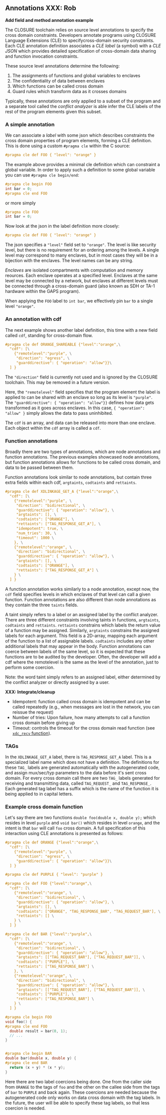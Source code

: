 ## Annotations **XXX: Rob**

**Add field  and method annotation example**

The CLOSURE toolchain relies on source level annotations to specify
the cross domain constraints. Developers annotate programs using CLOSURE Language Extensions (CLE) 
to specifycross-domain security constraints. Each CLE annotation definition associates
a _CLE label_ (a symbol) with a _CLE JSON_ which provides detailed specification
of cross-domain data sharing and function invocation constraints.

These source level annotations determine the following:

1. The assignments of functions and global variables to enclaves   
2. The confidentiality of data between enclaves
3. Which functions can be called cross domain
4. Guard rules which transform data as it crosses domains   

Typically, these annotations are only applied to a subset of the program
and a separate tool called the _conflict analyzer_ is able infer the CLE labels 
of the rest of the program elements given this subset.

### A simple annotation  

We can associate a _label_ with some json which describes constraints
the cross domain properties of program elements, forming 
a CLE definition. This is done using a custom `#pragma cle` 
within the C source:

```c
#pragma cle def FOO { "level": "orange" } 
```

The example above provides a minimal cle definition which can 
constraint a global variable. In order to apply such a definition
to some global variable you can use `#pragma cle begin/end`:

```c
#pragma cle begin FOO
int bar = 0;
#pragma cle end FOO
```

or more simply

```c
#pragma cle FOO
int bar = 0;
```

Now look at the json in the label definition more closely:

```c
#pragma cle def FOO { "level": "orange" } 
```

The json specifies a `"level"` field set to `"orange"`. The level is like 
security level, but there is no requirement for an ordering among the levels.
A single level may correspond to many enclaves, but in most cases they will
be in a bijection with the enclaves. The level names can be any string.

_Enclaves_ are isolated compartments with computation and memory
reources. Each enclave operates at a specified level. Enclaves at the same
level may be connected by a network, but enclaves at different levels must be
connected through a cross-domain guard (also known as SDH or TA-1 hardware
within the GAPS program).


When applying the `FOO` label to `int bar`, we effectively pin `bar`
to a single level `"orange"`.

### An annotation with cdf

The next example shows another label definition, this time with
a new field called `cdf`, standing for cross-domain flow.

```c
#pragma cle def ORANGE_SHAREABLE {"level":"orange",\
  "cdf": [\
    {"remotelevel":"purple", \
     "direction": "egress", \
     "guarddirective": { "operation": "allow"}}\
  ] }
```

The `"direction"` field is currently not used and is ignored by the CLOSURE toolchain. This may be removed in a future version.

Here, the `"remotelevel"` field specifies that the 
program element the label is applied to can be shared with an enclave
so long as its level is `"purple"`. The `"guarddirective": { "operation": "allow"}}`
defines how data gets transformed as it goes across enclaves. 
In this case, `{ "operation": "allow" }` simply allows the data to pass uninhibited.

The `cdf` is an array, and data can be released into more than one enclave. 
Each object within the `cdf` array is called a `cdf`.

### Function annotations  

Broadly there are two types of annotations, which are node annotations and function
annotations. The previous examples showcased node annotations, but function annotations
allows for functions to be called cross domain, and data to be passed between them.  

Function annotations look similar to node annotations, but contain three extra fields
within each cdf, `argtaints`, `codtaints` and `rettaints`.

```c
#pragma cle def XDLINKAGE_GET_A {"level":"orange",\
  "cdf": [\
    {"remotelevel":"purple", \
     "direction": "bidirectional", \
     "guarddirective": { "operation": "allow"}, \
     "argtaints": [], \
     "codtaints": ["ORANGE"], \
     "rettaints": ["TAG_RESPONSE_GET_A"], \
     "idempotent": true, \
     "num_tries": 30, \
     "timeout": 1000 \
    }, \
    {"remotelevel":"orange", \
     "direction": "bidirectional", \
     "guarddirective": { "operation": "allow"}, \
     "argtaints": [], \
     "codtaints": ["ORANGE"], \
     "rettaints": ["TAG_RESPONSE_GET_A"] \
    } \
  ] }
```

A function annotation works similarly to a node annotation, except now, the `cdf` field
specifies levels in which enclaves of that level can call a given function. 
Function annotations are also different than node annotations as they contain the 
three `taints` fields.

A taint simply refers to a label or an assigned label by the conflict analyzer. There are
three different constraints involving taints in functions, `argtaints`, `codtaints` and `rettaints`.
`rettaints` constrains which labels the return value of a function may be assigned. Similarly, 
`argtaints` constrains the assigned labels for each argument. This field is a 2D-array, mapping each argument of the function to a list of assignable labels. 
`codtaints` includes any other additional labels that may appear in the body. 
Function annotations can coerce between labels of the same level, so it is expected that 
these functions are to be audited by the developer. Often, the developer will add a cdf where the 
remotelevel is the same as the level of the annotation, just to perform some coercion.

Note: the word taint simply refers to an assigned label, either determined by the conflict analyzer
or directly assigned by a user.

**XXX: Integrate/cleanup**

- Idempotent: function called cross domain is idempotent and can be called repeatedly (e.g., when messages are lost in the network, you can reissue the request)
- Number of tries: Upon failure, how many attempts to call a function cross domain before giving up 
- Timeout: controls the timeout for the cross domain read function (see [`xdc_recv` function](#xdcomms-send-recv)).


### TAGs

In the `XDLINKAGE_GET_A` label, there is `TAG_RESPONSE_GET_A` label. This is a specialized label
name which does not have a definition. 
The definitions for these `TAG_` labels are generated automatically with the autogenerated code, and assign mux/sec/typ parameters to the data before it's sent cross domain. 
For every cross domain call there are two `TAG_` labels generated for receiving and transmitting data, called `TAG_REQUEST_` and `TAG_RESPONSE_`. Each generated tag label has a suffix which is the name of the function it is being applied to in capital letters.  

### Example cross domain function

Let's say there are two functions `double foo(double x, double y);` which resides in level `purple`
and `void bar()` which resides in level `orange`, and the intent is that `bar` will call `foo`
cross domain. A full specification of this interaction using CLE annotations is presented as follows:

```c
#pragma cle def ORANGE {"level":"orange",\
  "cdf": [\
    {"remotelevel":"purple", \
     "direction": "egress", \
     "guarddirective": { "operation": "allow"}}\
  ] }

#pragma cle def PURPLE { "level": "purple" } 

#pragma cle def FOO {"level":"orange",\
  "cdf": [\
    {"remotelevel":"orange", \
     "direction": "bidirectional", \
     "guarddirective": { "operation": "allow"}, \
     "argtaints": [], \
     "codtaints": ["ORANGE", "TAG_RESPONSE_BAR", "TAG_REQUEST_BAR"], \
     "rettaints": [] \
    } \
  ] }

#pragma cle def BAR {"level":"purple",\
  "cdf": [\
    {"remotelevel":"orange", \
     "direction": "bidirectional", \
     "guarddirective": { "operation": "allow"}, \
     "argtaints": [["TAG_REQUEST_BAR"], ["TAG_REQUEST_BAR"]], \
     "codtaints": ["PURPLE"], \
     "rettaints": ["TAG_RESPONSE_BAR"] \
    }, \
    {"remotelevel":"orange", \
     "direction": "bidirectional", \
     "guarddirective": { "operation": "allow"}, \
     "argtaints": [["TAG_REQUEST_BAR"], ["TAG_REQUEST_BAR"]], \
     "codtaints": ["PURPLE"], \
     "rettaints": ["TAG_RESPONSE_BAR"] \
    } \
  ] }

#pragma cle begin FOO 
void foo() {
#pragma cle end FOO 
  double result = bar(0, 1);
  // ...
}


#pragma cle begin BAR
double bar(double x, double y) {
#pragma cle end BAR 
  return (x + y) * (x * y);
}
```

Here there are two label coercions being done. One from the caller side from `ORANGE` to the tags of `foo` 
and the other on the callee side from the tags of `bar` to `PURPLE` and back again. These coercions
are needed because the autogenerated code only works on data cross domain with the tag labels.
In the future, the user will be able to specify these tag labels, so that less coercion is needed.



